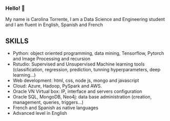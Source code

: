 ### Hello! 👋
My name is Carolina Torrente, I am a Data Science and Engineering student and I am fluent in English, Spanish and French

## SKILLS

+ Python: object oriented programming, data mining, Tensorflow, Pytorch and Image Processing and recursion 
+ Rstudio: Supervised and Unsupervised Machine learning tools (classification, regression, prediction, tunning hyperparameters, deep learning...)
+ Web development: html, css, node js, mongo and javascript
+ Cloud: Azure, Hadoop, PySpark and AWS.
+ Oracle VN Virtual box: IP, interface and servers configuration
+ Oracle SQL, MongoDB, Neo4j: data base administration (creation, management, queries, triggers...)
+ French and Spanish as native languages
+ Advanced level in English



